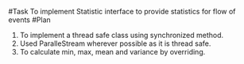 #Task 
To implement Statistic interface to provide statistics for flow of events
#Plan
1. To implement a thread safe class using synchronized method.
2. Used ParalleStream wherever possible as it is thread safe.
3. To calculate min, max, mean and variance by overriding.
   


